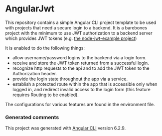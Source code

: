 # AngularJwt

This repository contains a simple Angular CLI project template to be used with projects that need a secure login to a backend. It is a barebones project with the minimum to use JWT authorization to a backend server which provides JWT tokens (e.g. [the node-jwt-example project](https://github.com/matthew-trump/node-jwt-example))

It is enabled to do the following things:

* allow username/password logins to the backend via a login form.
* receive and store the JWT token returned from a successful login. 
* recognize http requests to the api and to add the JWT token to the Authorization header.
* provide the login state throughout the app via a service.
* establish a protected route within the app that is accessible only when logged in, and redirect invalid access to the login form (this feature requires Routing to be enabled).

The configurations for various features are found in the environment file.

### Generated comments

This project was generated with [Angular CLI](https://github.com/angular/angular-cli) version 6.2.9.

